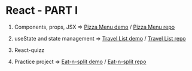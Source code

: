 # React - PART I

1. Components, props, JSX => [Pizza Menu demo](https://pizza-menu-props-jsx-components.vercel.app/) / [Pizza Menu repo](https://github.com/hermkan/react-part-I-projects/tree/main/01-components-props-jsx)

2. useState and state management => [Travel List demo](demo) / [Travel List repo](repolink)

3. React-quizz

4. Practice project => [Eat-n-split demo](demo) / [Eat-n-split repo](repolink)
